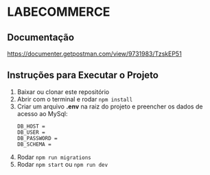 # LABECOMMERCE

## Documentação

https://documenter.getpostman.com/view/9731983/TzskEP51

## Instruções para Executar o Projeto

1. Baixar ou clonar este repositório
1. Abrir com o terminal e rodar `npm install`
1. Criar um arquivo **.env** na raiz do projeto e preencher os dados de acesso ao MySql:
   ```
   DB_HOST = 
   DB_USER = 
   DB_PASSWORD = 
   DB_SCHEMA =
   ```
1. Rodar `npm run migrations`
1. Rodar `npm start` ou `npm run dev`